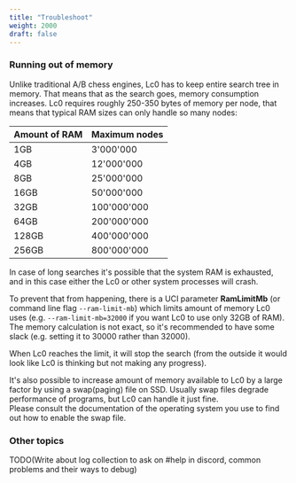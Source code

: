 ```yaml
---
title: "Troubleshoot"
weight: 2000
draft: false
---
```


### Running out of memory

Unlike traditional A/B chess engines, Lc0 has to keep entire search tree in memory.
That means that as the search goes, memory consumption increases. Lc0 requires roughly 250-350 bytes of memory per node, that means that typical RAM sizes can only handle so many nodes:

| Amount of RAM | Maximum nodes |
|--------------|---------------|
| 1GB | 3'000'000 |
| 4GB | 12'000'000 |
| 8GB | 25'000'000 |
| 16GB | 50'000'000 |
| 32GB | 100'000'000 |
| 64GB | 200'000'000 |
| 128GB | 400'000'000 |
| 256GB | 800'000'000 |


In case of long searches it's possible that the system RAM is exhausted, and in this case either the Lc0 or other system processes will crash.

To prevent that from happening, there is a UCI parameter **RamLimitMb** (or command line flag `--ram-limit-mb`) which limits amount of memory Lc0 uses (e.g. `--ram-limit-mb=32000` if you want Lc0 to use only 32GB of RAM). The memory calculation is not exact, so it's recommended to have some slack (e.g. setting it to 30000 rather than 32000).

When Lc0 reaches the limit, it will stop the search (from the outside it would look like Lc0 is thinking but not making any progress).

It's also possible to increase amount of memory available to Lc0 by a large factor by using a swap(paging) file on SSD. Usually swap files degrade performance of programs, but Lc0 can handle it just fine.  
Please consult the documentation of the operating system you use to find out how to enable the swap file.


### Other topics

TODO(Write about log collection to ask on #help in discord, common problems and their ways to debug)